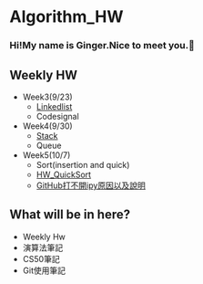 






# Algorithm_HW

### Hi!My name is Ginger.Nice to meet you.:rabbit: 

## Weekly HW
- Week3(9/23)
    - [Linkedlist](https://github.com/fanginger/Algorithm_HW/blob/master/WEEK3/LeetCode/707-linkedlist)
    - Codesignal
- Week4(9/30)
    - [Stack](https://github.com/fanginger/Algorithm_HW/blob/master/WEEK4/LeetCode/232Stacks_arraytype.py)
    - Queue
- Week5(10/7)
    - Sort(insertion and quick)
    - [HW_QuickSort](https://github.com/fanginger/Algorithm_HW/blob/master/WEEK5/HW_QuickSort%20.ipynb)
    - [GitHub打不開ipy原因以及說明](https://github.com/fanginger/Algorithm_HW/blob/master/WEEK5/GitHub%E6%89%93%E4%B8%8D%E9%96%8Bipy%E5%8E%9F%E5%9B%A0.md)

## What will be in here?
- Weekly Hw
- 演算法筆記
- CS50筆記
- Git使用筆記






